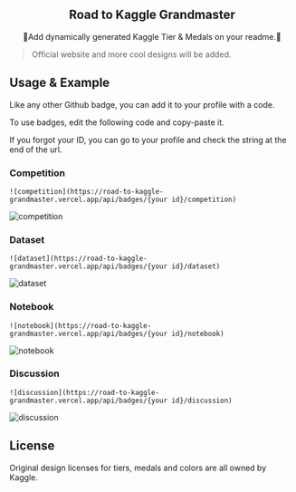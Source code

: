 <p align="center">
  <h2 align="center">Road to Kaggle Grandmaster </h2>
  <p align="center">🥇Add dynamically generated Kaggle Tier & Medals on your readme.🥇</p>
</p>

> Official website and more cool designs will be added.

## Usage & Example

Like any other Github badge, you can add it to your profile with a code.

To use badges, edit the following code and copy-paste it. 

If you forgot your ID, you can go to your profile and check the string at the end of the url.

### Competition

```
![competition](https://road-to-kaggle-grandmaster.vercel.app/api/badges/{your id}/competition)
```

![competition](https://road-to-kaggle-grandmaster.vercel.app/api/badges/subinium/competition)

### Dataset

```
![dataset](https://road-to-kaggle-grandmaster.vercel.app/api/badges/{your id}/dataset)
```

![dataset](https://road-to-kaggle-grandmaster.vercel.app/api/badges/subinium/dataset)

### Notebook

```
![notebook](https://road-to-kaggle-grandmaster.vercel.app/api/badges/{your id}/notebook)
```

![notebook](https://road-to-kaggle-grandmaster.vercel.app/api/badges/subinium/notebook)

### Discussion


```
![discussion](https://road-to-kaggle-grandmaster.vercel.app/api/badges/{your id}/discussion)
```

![discussion](https://road-to-kaggle-grandmaster.vercel.app/api/badges/subinium/discussion)

## License

Original design licenses for tiers, medals and colors are all owned by Kaggle.